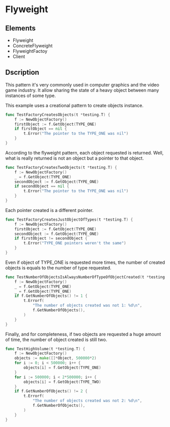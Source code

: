 # Flyweight

## Elements

 - Flyweight
 - ConcreteFlyweight
 - FlyweightFactoy
 - Client

## Dscription

This pattern it's very commonly used in computer graphics and the video game
industry. It allow sharing the state of a heavy object between many instances of
some type.

This example uses a creational pattern to create objects instance.

```go
func TestFactoryCreatesObjects(t *testing.T) {
	f := NewObjectFactory()
	firstObject := f.GetObject(TYPE_ONE)
	if firstObject == nil {
		t.Error("The pointer to the TYPE_ONE was nil")
	}
}

```

According to the flyweight pattern, each object requested is returned. Well,
what is really returned is not an object but a pointer to that object.

```go
func TestFactoryCreatesTwoObjects(t *testing.T) {
	f := NewObjectFactory()
	_ = f.GetObject(TYPE_ONE)
	secondObject := f.GetObject(TYPE_ONE)
	if secondObject == nil {
		t.Error("The pointer to the TYPE_ONE was nil")
	}
}

```

Each pointer created is a different pointer.

```go
func TestFactoryCreatesJustObjectOfTypes(t *testing.T) {
	f := NewObjectFactory()
	firstObject := f.GetObject(TYPE_ONE)
	secondObject := f.GetObject(TYPE_ONE)
	if firstObject != secondObject {
		t.Error("TYPE_ONE pointers weren't the same")
	}
}

```

Even if object of TYPE_ONE is requested more times, the number of created
objects is equals to the number of type requested.

```go
func TestNumberOfObjectsIsAlwaysNumberOfTypeOfObjectCreated(t *testing.T) {
	f := NewObjectFactory()
	_ = f.GetObject(TYPE_ONE)
	_ = f.GetObject(TYPE_ONE)
	if f.GetNumberOfObjects() != 1 {
		t.Errorf(
			"The number of objects created was not 1: %d\n",
			f.GetNumberOfObjects(),
		)
	}
}

```

Finally, and for completeness, if two objects are requested a huge amount of
time, the number of object created is still two.

```go
func TestHighVolume(t *testing.T) {
	f := NewObjectFactory()
	objects := make([]*Object, 500000*2)
	for i := 0; i < 500000; i++ {
		objects[i] = f.GetObject(TYPE_ONE)
	}
	for i := 500000; i < 2*500000; i++ {
		objects[i] = f.GetObject(TYPE_TWO)
	}
	if f.GetNumberOfObjects() != 2 {
		t.Errorf(
			"The number of objects created was not 2: %d\n",
			f.GetNumberOfObjects(),
		)
	}
}
```